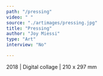 ```yaml
---
path: "/pressing"
video: " "
source: "./artimages/pressing.jpg"
title: "Pressing"
author: "Joy Miessi"
type: "Art"
interview: "No"

---
```


2018 | Digital collage | 210 x 297 mm
 

